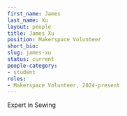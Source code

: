 ```yaml
---
first_name: James 
last_name: Xu
layout: people
title: James Xu 
position: Makerspace Volunteer
short_bio:
slug: james-xu 
status: current
people-category:
- student
roles:
- Makerspace Volunteer, 2024-present
---
```


Expert in Sewing
